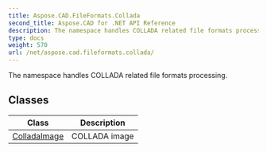 ```yaml
---
title: Aspose.CAD.FileFormats.Collada
second_title: Aspose.CAD for .NET API Reference
description: The namespace handles COLLADA related file formats processing
type: docs
weight: 570
url: /net/aspose.cad.fileformats.collada/
---
```

The namespace handles COLLADA related file formats processing.

## Classes

| Class | Description |
| --- | --- |
| [ColladaImage](./colladaimage/) | COLLADA image |


